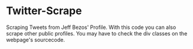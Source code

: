# Twitter-Scrape
Scraping Tweets from Jeff Bezos' Profile.
With this code you can also scrape other public profiles. You may have to check the div classes on the webpage's sourcecode. 
